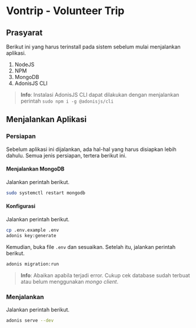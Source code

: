 # Vontrip - Volunteer Trip

## Prasyarat

Berikut ini yang harus terinstall pada sistem sebelum mulai menjalankan aplikasi.

1. NodeJS
2. NPM
3. MongoDB
4. AdonisJS CLI

> **Info**: Instalasi AdonisJS CLI dapat dilakukan dengan menjalankan perintah `sudo npm i -g @adonisjs/cli`

## Menjalankan Aplikasi

### Persiapan

Sebelum aplikasi ini dijalankan, ada hal-hal yang harus disiapkan lebih dahulu. Semua jenis persiapan, tertera berikut ini.

#### Menjalankan MongoDB

Jalankan perintah berikut.

```bash
sudo systemctl restart mongodb
```

#### Konfigurasi

Jalankan perintah berikut.

```bash
cp .env.example .env
adonis key:generate
```

Kemudian, buka file `.env` dan sesuaikan. Setelah itu, jalankan perintah berikut.

```bash
adonis migration:run
```

> **Info**: Abaikan apabila terjadi error. Cukup cek database sudah terbuat atau belum menggunakan *mongo client*.

### Menjalankan

Jalankan perintah berikut.

```bash
adonis serve --dev
```

